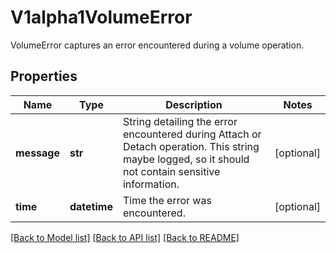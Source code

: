 # V1alpha1VolumeError

VolumeError captures an error encountered during a volume operation.
## Properties
Name | Type | Description | Notes
------------ | ------------- | ------------- | -------------
**message** | **str** | String detailing the error encountered during Attach or Detach operation. This string maybe logged, so it should not contain sensitive information. | [optional] 
**time** | **datetime** | Time the error was encountered. | [optional] 

[[Back to Model list]](../README.md#documentation-for-models) [[Back to API list]](../README.md#documentation-for-api-endpoints) [[Back to README]](../README.md)


